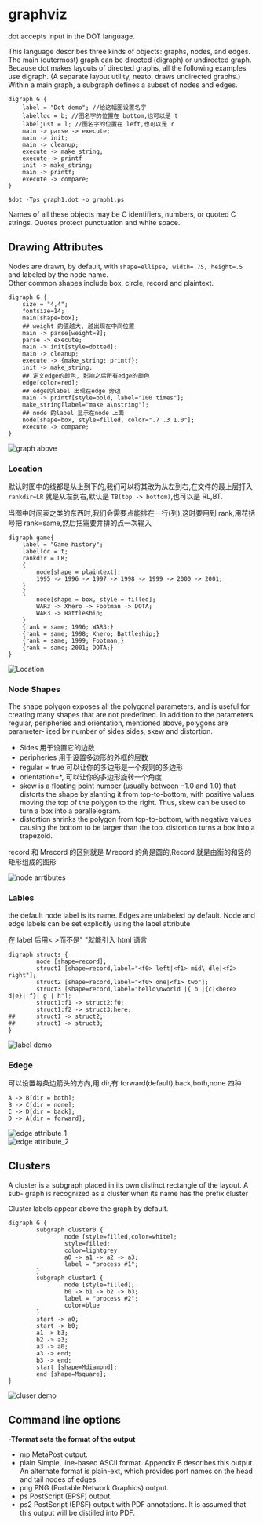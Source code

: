 # graphviz
dot accepts input in the DOT language. 

This language describes three kinds of objects: graphs, nodes, and edges. 
The main (outermost) graph can be directed (digraph) or undirected graph. 
Because dot makes layouts of directed graphs, all the following examples use digraph.
(A separate layout utility, neato, draws undirected graphs.) 
Within a main graph, a subgraph defines a subset of nodes and edges.

	digraph G {
		label = "Dot demo"; //给这幅图设置名字
		labelloc = b; //图名字的位置在 bottom,也可以是 t
		labeljust = l; //图名字的位置在 left,也可以是 r
		main -> parse -> execute;
		main -> init;
		main -> cleanup;
		execute -> make_string;
		execute -> printf
		init -> make_string;
		main -> printf;
		execute -> compare;
	}

	$dot -Tps graph1.dot -o graph1.ps

Names of all these objects may be C identifiers, numbers, or quoted C
strings. Quotes protect punctuation and white space.

## Drawing Attributes
Nodes are drawn, by default, with `shape=ellipse, width=.75, height=.5`
and labeled by the node name.   
Other common shapes include box, circle, record and plaintext. 

	digraph G {
		size = "4,4";
    	fontsize=14;
		main[shape=box];
		## weight 的值越大, 越出现在中间位置
		main -> parse[weight=8];
		parse -> execute;
		main -> init[style=dotted];
		main -> cleanup;
		execute -> {make_string; printf};
		init -> make_string;
		## 定义edge的颜色, 影响之后所有edge的颜色
		edge[color=red];
		## edge的label 出现在edge 旁边
		main -> printf[style=bold, label="100 times"];
		make_string[label="make a\nstring"];
		## node 的label 显示在node 上面
		node[shape=box, style=filled, color=".7 .3 1.0"];
		execute -> compare;
	}
![graph above](http://i.imgbox.com/3rciGviM.png)

### Location
默认时图中的线都是从上到下的,我们可以将其改为从左到右,在文件的最上层打入
`rankdir=LR` 就是从左到右,默认是 `TB(top -> bottom)`,也可以是 RL,BT.

当图中时间表之类的东西时,我们会需要点能排在一行(列),这时要用到 rank,用花括
号把 rank=same,然后把需要并排的点一次输入

	digraph game{
		label = "Game history"; 
		labelloc = t;
		rankdir = LR;
		{
			node[shape = plaintext];
			1995 -> 1996 -> 1997 -> 1998 -> 1999 -> 2000 -> 2001;
		}
		{
			node[shape = box, style = filled];
			WAR3 -> Xhero -> Footman -> DOTA;
			WAR3 -> Battleship;
		}
		{rank = same; 1996; WAR3;}
		{rank = same; 1998; Xhero; Battleship;}
		{rank = same; 1999; Footman;}
		{rank = same; 2001; DOTA;}
	}
![Location](http://i.imgbox.com/JuOdzOH6.png)

### Node Shapes
The shape polygon exposes all the polygonal parameters, and is useful for
creating many shapes that are not predefined. In addition to the parameters regular,
peripheries and orientation, mentioned above, polygons are parameter-
ized by number of sides sides, skew and distortion. 

- Sides 用于设置它的边数
- peripheries 用于设置多边形的外框的层数
- regular = true 可以让你的多边形是一个规则的多边形
- orientation=*, 可以让你的多边形旋转一个角度
- skew is a floating point number (usually between −1.0 and 1.0) that distorts the shape by slanting
it from top-to-bottom, with positive values moving the top of the polygon to the
right. Thus, skew can be used to turn a box into a parallelogram. 
- distortion shrinks the polygon from top-to-bottom, with negative values causing the bottom
to be larger than the top. distortion turns a box into a trapezoid.

record 和 Mrecord 的区别就是 Mrecord 的角是圆的,Record 就是由衡的和竖的矩形组成的图形

![node arrtibutes](http://i.imgbox.com/XnxCHvqn.png)
### Lables
the default node label is its name. Edges are unlabeled by
default. Node and edge labels can be set explicitly using the label attribute

在 label 后用< >而不是" "就能引入 html 语言

	digraph structs {
			node [shape=record];
			struct1 [shape=record,label="<f0> left|<f1> mid\ dle|<f2> right"];
			struct2 [shape=record,label="<f0> one|<f1> two"];
			struct3 [shape=record,label="hello\nworld |{ b |{c|<here> d|e}| f}| g | h"];
			struct1:f1 -> struct2:f0;
			struct1:f2 -> struct3:here;
	## 		struct1 -> struct2;
	## 		struct1 -> struct3;
	}
![label demo](http://i.imgbox.com/9Tp7qlt6.png)

### Edege
可以设置每条边箭头的方向,用 dir,有 forward(default),back,both,none 四种

	A -> B[dir = both];
	B -> C[dir = none];
	C -> D[dir = back];
	D -> A[dir = forward];

![edge attribute_1](http://i.imgbox.com/hFzMoMdf.png)  
![edge attribute_2](http://i.imgbox.com/TQpuXgTI.png)  

## Clusters
A cluster is a subgraph placed in its own distinct rectangle of the layout. A sub-
graph is recognized as a cluster when its name has the prefix cluster

Cluster labels appear above the graph by default.

	digraph G {
			subgraph cluster0 {
					node [style=filled,color=white];
					style=filled;
					color=lightgrey;
					a0 -> a1 -> a2 -> a3;
					label = "process #1";
			}
			subgraph cluster1 {
					node [style=filled];
					b0 -> b1 -> b2 -> b3;
					label = "process #2";
					color=blue
			}
			start -> a0;
			start -> b0;
			a1 -> b3;
			b2 -> a3;
			a3 -> a0;
			a3 -> end;
			b3 -> end;
			start [shape=Mdiamond];
			end [shape=Msquare];
	}
![cluser demo](http://i.imgbox.com/WqXrAzIf.png)

## Command line options
**-Tformat sets the format of the output**

- mp MetaPost output.
- plain Simple, line-based ASCII format. Appendix B describes this output. An alternate format is plain-ext, which provides port names on the head and tail nodes of edges.
- png PNG (Portable Network Graphics) output.
- ps PostScript (EPSF) output.
- ps2 PostScript (EPSF) output with PDF annotations. It is assumed that this output will be distilled into PDF.

